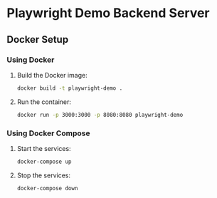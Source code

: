 # Playwright Demo Backend Server

## Docker Setup

### Using Docker

1. Build the Docker image:
    ```bash
    docker build -t playwright-demo .
    ```

2. Run the container:
    ```bash
    docker run -p 3000:3000 -p 8080:8080 playwright-demo
    ```

### Using Docker Compose

1. Start the services:
    ```bash
    docker-compose up
    ```

2. Stop the services:
    ```bash
    docker-compose down
    ```
